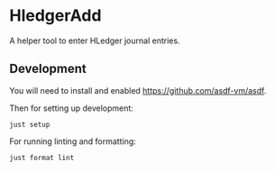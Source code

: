 # HledgerAdd

A helper tool to enter HLedger journal entries.

## Development

You will need to install and enabled https://github.com/asdf-vm/asdf.

Then for setting up development:

```
just setup
```

For running linting and formatting:

```
just format lint
```
